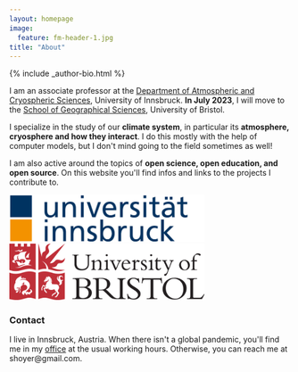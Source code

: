 ```yaml
---
layout: homepage
image:
  feature: fm-header-1.jpg
title: "About"
---
```


<footer role="contentinfo">
  <div class="article-author-bottom">
    {% include _author-bio.html %}
  </div>
</footer>

I am an associate professor at the 
[Department of Atmospheric and Cryospheric Sciences](http://acinn.uibk.ac.at), 
University of Innsbruck. **In July 2023**, I will move to
the [School of Geographical Sciences](http://www.bristol.ac.uk/geography), 
University of Bristol.

I&#160;specialize in the study of our **climate system**, in particular 
its **atmosphere, cryosphere and how they interact**. 
I do this mostly with the help of computer models,
but I don't mind going to the field sometimes as well!

I am also active around the topics of **open science, open education, and open source**.
On this website you'll find infos and links to the projects I contribute to.

<a href="https://www.uibk.ac.at/en/"><img src="images/uibk_logo.png" alt="ACINN Logo" style="width:350px;"></a>
<a href="http://www.bristol.ac.uk"><img src="images/uob_logo.png" alt="UoB Logo" style="width:350px;"></a>

### Contact

<p>
I live in Innsbruck, Austria. When there isn't a global pandemic, you'll find me in my <a href="https://www.uibk.ac.at/acinn/people/fabien-maussion.html.en">office</a> at the usual
working hours.  Otherwise, you can reach me at <script>document.write("<n uers=\"znvygb:snovra.znhffvba@hvox.np.ng\">snovra.znhffvba@hvox.np.ng</n>".replace(/[a-zA-Z]/g,function(c){return String.fromCharCode((c<="Z"?90:122)>=(c=c.charCodeAt(0)+13)?c:c-26);}))</script><noscript><span style="unicode-bidi:bidi-override;direction:rtl;">moc.liamg@reyohs</span></noscript>.</p>

